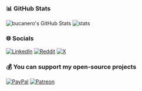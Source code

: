 ### 📊 GitHub Stats

![bucanero's GitHub Stats](https://github-readme-stats.vercel.app/api?username=bucanero&show_icons=true&line_height=27&count_private=true&theme=transparent) ![stats](https://github-readme-stats.vercel.app/api/top-langs/?username=bucanero&theme=transparent&langs_count=3)

<!-- Actual text -->

### 🌐 Socials

[![LinkedIn](https://img.shields.io/badge/LinkedIn-%230077B5.svg?style=for-the-badge&logo=linkedin&logoColor=white)](https://linkedin.com/in/dparrino) [![Reddit](https://img.shields.io/badge/Reddit-%23FF4500.svg?style=for-the-badge&logo=Reddit&logoColor=white)](https://reddit.com/user/bucanero-) [![X](https://img.shields.io/badge/X-black.svg?style=for-the-badge&logo=X&logoColor=white)](https://x.com/dparrino) 

<!--
### 💻 Tech Stack

![C](https://img.shields.io/badge/c-%2300599C.svg?logo=c&logoColor=white) ![Java](https://img.shields.io/badge/java-%23ED8B00.svg?logo=openjdk&logoColor=white) ![JavaScript](https://img.shields.io/badge/javascript-%23323330.svg?logo=javascript&logoColor=%23F7DF1E) ![Markdown](https://img.shields.io/badge/markdown-%23000000.svg?logo=markdown&logoColor=white) ![Python](https://img.shields.io/badge/python-3670A0?logo=python&logoColor=ffdd54) ![PHP](https://img.shields.io/badge/php-%23777BB4.svg?logo=php&logoColor=white) ![C#](https://img.shields.io/badge/c%23-%23239120.svg?logo=csharp&logoColor=white) ![Vercel](https://img.shields.io/badge/vercel-%23000000.svg?logo=vercel&logoColor=white) ![Render](https://img.shields.io/badge/Render-%46E3B7.svg?logo=render&logoColor=white) ![Cloudflare](https://img.shields.io/badge/Cloudflare-F38020?logo=Cloudflare&logoColor=white) ![NPM](https://img.shields.io/badge/NPM-%23CB3837.svg?logo=npm&logoColor=white) ![PNPM](https://img.shields.io/badge/pnpm-%234a4a4a.svg?logo=pnpm&logoColor=f69220) ![Yarn](https://img.shields.io/badge/yarn-%232C8EBB.svg?logo=yarn&logoColor=white) ![WordPress](https://img.shields.io/badge/WordPress-%23117AC9.svg?logo=WordPress&logoColor=white) ![MySQL](https://img.shields.io/badge/mysql-4479A1.svg?logo=mysql&logoColor=white) ![SQLite](https://img.shields.io/badge/sqlite-%2307405e.svg?logo=sqlite&logoColor=white) ![MicrosoftSQLServer](https://img.shields.io/badge/Microsoft%20SQL%20Server-CC2927?logo=microsoft%20sql%20server&logoColor=white) ![Figma](https://img.shields.io/badge/figma-%23F24E1E.svg?logo=figma&logoColor=white) ![GitHub](https://img.shields.io/badge/github-%23121011.svg?logo=github&logoColor=white) ![GitLab](https://img.shields.io/badge/gitlab-%23181717.svg?logo=gitlab&logoColor=white) ![Git](https://img.shields.io/badge/git-%23F05033.svg?logo=git&logoColor=white) ![GitHub Actions](https://img.shields.io/badge/github%20actions-%232671E5.svg?logo=githubactions&logoColor=white) ![CMake](https://img.shields.io/badge/CMake-%23008FBA.svg?logo=cmake&logoColor=white) ![Docker](https://img.shields.io/badge/docker-%230db7ed.svg?logo=docker&logoColor=white) ![Crowdin](https://img.shields.io/badge/Crowdin-2E3340.svg?logo=Crowdin&logoColor=white) ![Jira](https://img.shields.io/badge/jira-%230A0FFF.svg?logo=jira&logoColor=white) ![PlayStation Network](https://img.shields.io/badge/PSN-%230070D1.svg?logo=Playstation&logoColor=white)
-->

### 💰 You can support my open-source projects

[![PayPal](https://img.shields.io/badge/PayPal-00457C?style=for-the-badge&logo=paypal&logoColor=white)](https://paypal.me/bucanerodev) [![Patreon](https://img.shields.io/badge/Patreon-F96854?style=for-the-badge&logo=patreon&logoColor=white)](https://patreon.com/dparrino) 
  
<!-- Proudly created with GPRM ( https://gprm.itsvg.in ) -->
